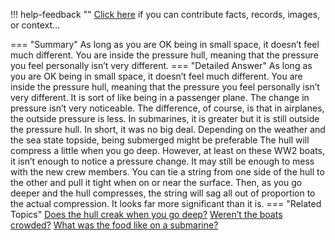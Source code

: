 !!! help-feedback ""
    <a href="/feedback/" data-feedback-link>Click here</a>
    if you can contribute facts, records, images, or context…

<a id="summary"></a>
=== "Summary"
    As long as you are OK being in small space, it doesn’t feel much different. You are inside the pressure hull, meaning that the pressure you feel personally isn’t very different.
=== "Detailed Answer"
    As long as you are OK being in small space, it doesn’t feel much different. You are inside the pressure hull, meaning that the pressure you feel personally isn’t very different. It is sort of like being in a passenger plane. The change in pressure isn’t very noticeable. The difference, of course, is that in airplanes, the outside pressure is less. In submarines, it is greater but it is still outside the pressure hull. In short, it was no big deal. Depending on the weather and the sea state topside, being submerged might be preferable
    The hull will compress a little when you go deep. However, at least on these WW2 boats, it isn’t enough to notice a pressure change. It may still be enough to mess with the new crew members. You can tie a string from one side of the hull to the other and pull it tight when on or near the surface. Then, as you go deeper and the hull compresses, the string will sag all out of proportion to the actual compression. It looks far more significant than it is.
=== "Related Topics"
    [Does the hull creak when you go deep?](does-the-hull-creak-when-you-go-deep.md#summary)
    [Weren’t the boats crowded?](werent-the-boats-crowded.md#summary)
    [What was the food like on a submarine?](what-was-the-food-like-on-a-submarine.md#summary)
